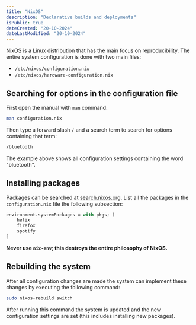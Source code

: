```yaml
---
title: "NixOS"
description: "Declarative builds and deployments"
isPublic: true
dateCreated: "20-10-2024"
dateLastModified: "20-10-2024"
---
```


[NixOS](https://nixos.org/) is a Linux distribution that has the main focus on
reproducibility. The entire system configuration is done with two main files:

* `/etc/nixos/configuration.nix`
* `/etc/nixos/hardware-configuration.nix`

## Searching for options in the configuration file

First open the manual with `man` command:

```sh
man configuration.nix
```

Then type a forward slash `/` and a search term to search for options containing
that term:

```sh
/bluetooth
```

The example above shows all configuration settings containing the word
"bluetooth".

## Installing packages

Packages can be searched at [search.nixos.org](https://search.nixos.org/packages).
List all the packages in the `configuration.nix` file the following subsection:

```nix
environment.systemPackages = with pkgs; [
    helix
    firefox
    spotify
]
```

**Never use `nix-env`; this destroys the entire philosophy of NixOS.**

## Rebuilding the system

After all configuration changes are made the system can implement these changes
by executing the following command:

```sh
sudo nixos-rebuild switch
```

After running this command the system is updated and the new configuration
settings are set (this includes installing new packages).

